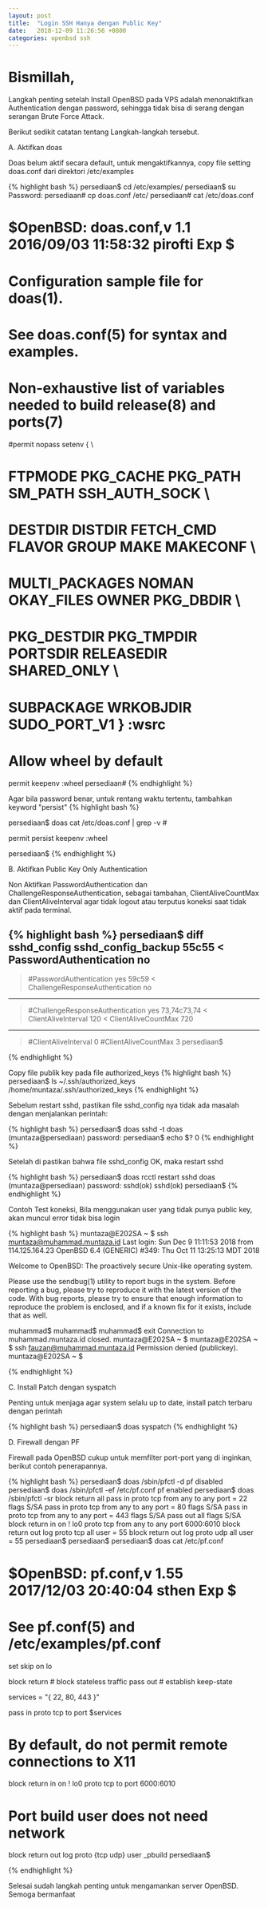 ```yaml
---
layout: post
title:  "Login SSH Hanya dengan Public Key"
date:   2018-12-09 11:26:56 +0800
categories: openbsd ssh
---
```


# Bismillah,

Langkah penting setelah Install OpenBSD pada VPS adalah menonaktifkan Authentication dengan password, sehingga tidak bisa di serang dengan serangan Brute Force Attack.

Berikut sedikit catatan tentang Langkah-langkah tersebut.

A.  Aktifkan doas

Doas belum aktif secara default, untuk mengaktifkannya, copy file setting doas.conf dari direktori /etc/examples

{% highlight bash %}
persediaan$ cd /etc/examples/
persediaan$ su
Password:
persediaan# cp doas.conf /etc/
persediaan# cat /etc/doas.conf
# $OpenBSD: doas.conf,v 1.1 2016/09/03 11:58:32 pirofti Exp $
# Configuration sample file for doas(1).
# See doas.conf(5) for syntax and examples.

# Non-exhaustive list of variables needed to build release(8) and ports(7)
#permit nopass setenv { \
#    FTPMODE PKG_CACHE PKG_PATH SM_PATH SSH_AUTH_SOCK \
#    DESTDIR DISTDIR FETCH_CMD FLAVOR GROUP MAKE MAKECONF \
#    MULTI_PACKAGES NOMAN OKAY_FILES OWNER PKG_DBDIR \
#    PKG_DESTDIR PKG_TMPDIR PORTSDIR RELEASEDIR SHARED_ONLY \
#    SUBPACKAGE WRKOBJDIR SUDO_PORT_V1 } :wsrc

# Allow wheel by default
permit keepenv :wheel
persediaan#
{% endhighlight %}

Agar bila password benar, untuk rentang waktu tertentu, tambahkan keyword "persist"
{% highlight bash %}

persediaan$ doas cat /etc/doas.conf | grep -v \#

permit persist keepenv :wheel

persediaan$
{% endhighlight %}


B.  Aktifkan Public Key Only Authentication

Non Aktifkan PasswordAuthentication dan ChallengeResponseAuthentication, sebagai tambahan, ClientAliveCountMax dan ClientAliveInterval agar tidak logout atau terputus koneksi saat tidak aktif pada terminal.

{% highlight bash %}
persediaan$ diff sshd_config sshd_config_backup
55c55
< PasswordAuthentication no
---
> #PasswordAuthentication yes
59c59
< ChallengeResponseAuthentication no
---
> #ChallengeResponseAuthentication yes
73,74c73,74
< ClientAliveInterval 120
< ClientAliveCountMax 720
---
> #ClientAliveInterval 0
> #ClientAliveCountMax 3
persediaan$

{% endhighlight %}

Copy file publik key pada file authorized_keys
{% highlight bash %}
persediaan$ ls ~/.ssh/authorized_keys
/home/muntaza/.ssh/authorized_keys
{% endhighlight %}


Sebelum restart sshd, pastikan file sshd_config nya tidak ada masalah dengan menjalankan perintah:

{% highlight bash %}
persediaan$ doas sshd -t
doas (muntaza@persediaan) password:
persediaan$ echo $?
0
{% endhighlight %}

Setelah di pastikan bahwa file sshd_config OK, maka restart sshd

{% highlight bash %}
persediaan$ doas rcctl restart sshd
doas (muntaza@persediaan) password:
sshd(ok)
sshd(ok)
persediaan$
{% endhighlight %}

Contoh Test koneksi, Bila menggunakan user yang tidak punya public key, akan muncul error tidak bisa login

{% highlight bash %}
muntaza@E202SA ~ $ ssh muntaza@muhammad.muntaza.id
Last login: Sun Dec  9 11:11:53 2018 from 114.125.164.23
OpenBSD 6.4 (GENERIC) #349: Thu Oct 11 13:25:13 MDT 2018

Welcome to OpenBSD: The proactively secure Unix-like operating system.

Please use the sendbug(1) utility to report bugs in the system.
Before reporting a bug, please try to reproduce it with the latest
version of the code.  With bug reports, please try to ensure that
enough information to reproduce the problem is enclosed, and if a
known fix for it exists, include that as well.

muhammad$
muhammad$
muhammad$ exit
Connection to muhammad.muntaza.id closed.
muntaza@E202SA ~ $
muntaza@E202SA ~ $ ssh fauzan@muhammad.muntaza.id
Permission denied (publickey).
muntaza@E202SA ~ $

{% endhighlight %}


C.  Install Patch dengan syspatch

Penting untuk menjaga agar system selalu up to date, install patch terbaru dengan perintah


{% highlight bash %}
persediaan$ doas syspatch
{% endhighlight %}


D.  Firewall dengan PF

Firewall pada OpenBSD cukup untuk memfilter port-port yang di inginkan, berikut contoh penerapannya.

{% highlight bash %}
persediaan$ doas /sbin/pfctl -d
pf disabled
persediaan$ doas /sbin/pfctl -ef /etc/pf.conf
pf enabled
persediaan$ doas /sbin/pfctl -sr
block return all
pass in proto tcp from any to any port = 22 flags S/SA
pass in proto tcp from any to any port = 80 flags S/SA
pass in proto tcp from any to any port = 443 flags S/SA
pass out all flags S/SA
block return in on ! lo0 proto tcp from any to any port 6000:6010
block return out log proto tcp all user = 55
block return out log proto udp all user = 55
persediaan$
persediaan$
persediaan$ doas  cat /etc/pf.conf
#       $OpenBSD: pf.conf,v 1.55 2017/12/03 20:40:04 sthen Exp $
#
# See pf.conf(5) and /etc/examples/pf.conf

set skip on lo

block return    # block stateless traffic
pass out                # establish keep-state

services = "{ 22, 80, 443 }"

pass in proto tcp to port $services

# By default, do not permit remote connections to X11
block return in on ! lo0 proto tcp to port 6000:6010

# Port build user does not need network
block return out log proto {tcp udp} user _pbuild
persediaan$

{% endhighlight %}


Selesai sudah langkah penting untuk mengamankan server OpenBSD. Semoga bermanfaat
